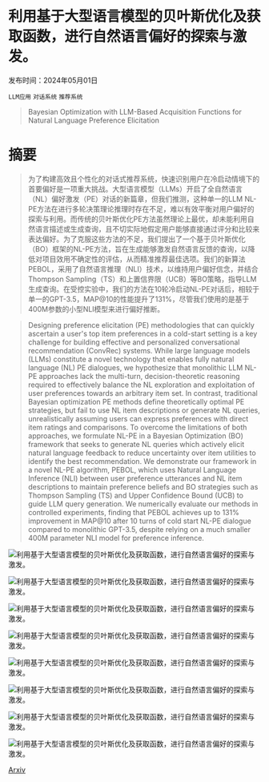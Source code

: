 # 利用基于大型语言模型的贝叶斯优化及获取函数，进行自然语言偏好的探索与激发。

发布时间：2024年05月01日

`LLM应用` `对话系统` `推荐系统`

> Bayesian Optimization with LLM-Based Acquisition Functions for Natural Language Preference Elicitation

# 摘要

> 为了构建高效且个性化的对话式推荐系统，快速识别用户在冷启动情境下的首要偏好是一项重大挑战。大型语言模型（LLMs）开启了全自然语言（NL）偏好激发（PE）对话的新篇章，但我们推测，这种单一的LLM NL-PE方法在进行多轮决策理论推理时存在不足，难以有效平衡对用户偏好的探索与利用。而传统的贝叶斯优化PE方法虽然理论上最优，却未能利用自然语言描述或生成查询，且不切实际地假定用户能够直接通过评分和比较来表达偏好。为了克服这些方法的不足，我们提出了一个基于贝叶斯优化（BO）框架的NL-PE方法，旨在生成能够激发自然语言反馈的查询，以降低对项目效用不确定性的评估，从而精准推荐最佳选项。我们的新算法PEBOL，采用了自然语言推理（NLI）技术，以维持用户偏好信念，并结合Thompson Sampling（TS）和上置信界限（UCB）等BO策略，指导LLM生成查询。在受控实验中，我们的方法在10轮冷启动NL-PE对话后，相较于单一的GPT-3.5，MAP@10的性能提升了131%，尽管我们使用的是基于400M参数的小型NLI模型来进行偏好推断。

> Designing preference elicitation (PE) methodologies that can quickly ascertain a user's top item preferences in a cold-start setting is a key challenge for building effective and personalized conversational recommendation (ConvRec) systems. While large language models (LLMs) constitute a novel technology that enables fully natural language (NL) PE dialogues, we hypothesize that monolithic LLM NL-PE approaches lack the multi-turn, decision-theoretic reasoning required to effectively balance the NL exploration and exploitation of user preferences towards an arbitrary item set. In contrast, traditional Bayesian optimization PE methods define theoretically optimal PE strategies, but fail to use NL item descriptions or generate NL queries, unrealistically assuming users can express preferences with direct item ratings and comparisons. To overcome the limitations of both approaches, we formulate NL-PE in a Bayesian Optimization (BO) framework that seeks to generate NL queries which actively elicit natural language feedback to reduce uncertainty over item utilities to identify the best recommendation. We demonstrate our framework in a novel NL-PE algorithm, PEBOL, which uses Natural Language Inference (NLI) between user preference utterances and NL item descriptions to maintain preference beliefs and BO strategies such as Thompson Sampling (TS) and Upper Confidence Bound (UCB) to guide LLM query generation. We numerically evaluate our methods in controlled experiments, finding that PEBOL achieves up to 131% improvement in MAP@10 after 10 turns of cold start NL-PE dialogue compared to monolithic GPT-3.5, despite relying on a much smaller 400M parameter NLI model for preference inference.

![利用基于大型语言模型的贝叶斯优化及获取函数，进行自然语言偏好的探索与激发。](../../..//opt/data/Projects/HuggingArxiv/paper_images/2405.00981/beta_conversation_v8.png)

![利用基于大型语言模型的贝叶斯优化及获取函数，进行自然语言偏好的探索与激发。](../../..//opt/data/Projects/HuggingArxiv/paper_images/2405.00981/llmpe_diagram_v7.png)

![利用基于大型语言模型的贝叶斯优化及获取函数，进行自然语言偏好的探索与激发。](../../..//opt/data/Projects/HuggingArxiv/paper_images/2405.00981/combined_dialogue_v13.png)

![利用基于大型语言模型的贝叶斯优化及获取函数，进行自然语言偏好的探索与激发。](../../..//opt/data/Projects/HuggingArxiv/paper_images/2405.00981/noise0_map_plot_flat.png)

![利用基于大型语言模型的贝叶斯优化及获取函数，进行自然语言偏好的探索与激发。](../../..//opt/data/Projects/HuggingArxiv/paper_images/2405.00981/noise0_map_plot_others_flat.png)

![利用基于大型语言模型的贝叶斯优化及获取函数，进行自然语言偏好的探索与激发。](../../..//opt/data/Projects/HuggingArxiv/paper_images/2405.00981/mnli_temp0.png)

![利用基于大型语言模型的贝叶斯优化及获取函数，进行自然语言偏好的探索与激发。](../../..//opt/data/Projects/HuggingArxiv/paper_images/2405.00981/history.png)

![利用基于大型语言模型的贝叶斯优化及获取函数，进行自然语言偏好的探索与激发。](../../..//opt/data/Projects/HuggingArxiv/paper_images/2405.00981/noise_results_grouped.png)

[Arxiv](https://arxiv.org/abs/2405.00981)